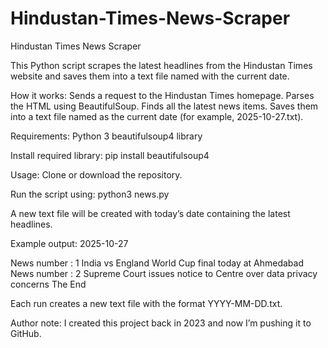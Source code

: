 # Hindustan-Times-News-Scraper
Hindustan Times News Scraper

This Python script scrapes the latest headlines from the Hindustan Times website and saves them into a text file named with the current date.

How it works:
Sends a request to the Hindustan Times homepage.
Parses the HTML using BeautifulSoup.
Finds all the latest news items.
Saves them into a text file named as the current date (for example, 2025-10-27.txt).

Requirements:
Python 3
beautifulsoup4 library

Install required library:
pip install beautifulsoup4

Usage:
Clone or download the repository.

Run the script using:
python3 news.py

A new text file will be created with today’s date containing the latest headlines.

Example output:
2025-10-27

News number : 1
India vs England World Cup final today at Ahmedabad
News number : 2
Supreme Court issues notice to Centre over data privacy concerns
The End

Each run creates a new text file with the format YYYY-MM-DD.txt.

Author note:
I created this project back in 2023 and now I’m pushing it to GitHub.
